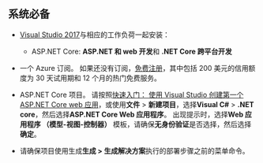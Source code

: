 ## <a name="prerequisites"></a>系统必备

* [Visual Studio 2017](https://visualstudio.microsoft.com/downloads/?utm_medium=microsoft&utm_source=docs.microsoft.com&utm_campaign=button+cta&utm_content=download+vs2017)与相应的工作负荷一起安装：
  * ASP.NET Core: **ASP.NET 和 web 开发**和 **.NET Core 跨平台开发**

* 一个 Azure 订阅。 如果还没有订阅，[免费注册](https://azure.microsoft.com/free/?ref=microsoft.com&utm_source=microsoft.com&utm_medium=doc&utm_campaign=visualstudio)，其中包括 200 美元的信用额度为 30 天试用期和 12 个月的热门免费服务。

* ASP.NET Core 项目。 请按照[快速入门： 使用 Visual Studio 创建第一个 ASP.NET Core web 应用](../../ide/quickstart-aspnet-core.md)，或使用**文件** > **新建项目**，选择**Visual C#**  >  **.NET core**，然后选择**ASP.NET Core Web 应用程序**。 出现提示时，选择**Web 应用程序 （模型-视图-控制器）** 模板，请确保**无身份验证**是否选择，然后选择**确定**。

* 请确保项目使用生成**生成 > 生成解决方案**执行的部署步骤之前的菜单命令。